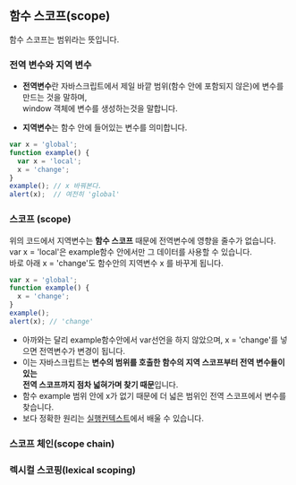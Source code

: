 ## 함수 스코프(scope)

함수 스코프는 범위라는 뜻입니다.

### 전역 변수와 지역 변수

* **전역변수**란 자바스크립트에서 제일 바깥 범위(함수 안에 포함되지 않은)에 변수를 만드는 것을 말하며,   
window 객체에 변수를 생성하는것을 말합니다.

* **지역변수**는 함수 안에 들어있는 변수를 의미합니다.

```javascript
var x = 'global';
function example() {
  var x = 'local';
  x = 'change';
}
example(); // x 바꿔본다.
alert(x);  // 여전히 'global'
```

### 스코프 (scope)

위의 코드에서 지역변수는 **함수 스코프** 때문에 전역변수에 영향을 줄수가 없습니다.  
var x = 'local'은 example함수 안에서만 그 데이터를 사용할 수 있습니다.  
바로 아래 x = 'change'도 함수안의 지역변수 x 를 바꾸게 됩니다.

```javascript
var x = 'global';
function example() {
  x = 'change';
}
example();
alert(x); // 'change'
```
* 아까와는 달리 example함수안에서 var선언을 하지 않았으며, x = 'change'를 넣으면 전역변수가 변경이 됩니다.  
* 이는 자바스크립트는 **변수의 범위를 호출한 함수의 지역 스코프부터 전역 변수들이 있는   
전역 스코프까지 점차 넓혀가며 찾기 때문**입니다.  
* 함수 example 범위 안에 x가 없기 때문에 더 넓은 범위인 전역 스코프에서 변수를 찾습니다.    
* 보다 정확한 원리는 [실행컨텍스트](/example_code/README.md)에서 배울 수 있습니다.

### 스코프 체인(scope chain)


### 렉시컬 스코핑(lexical scoping)
